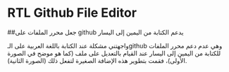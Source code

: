 # RTL Github File Editor
##جعل محرر الملفات على github يدعم الكتابة من اليمين إلى اليسار

واجهتني مشكلة عند الكتابة باللغة العربية على الـgithub وهي عدم دعم محرر الملفات للكتابة من اليمين إلى اليسار عند القيام
بالتعديل على ملف (كما هو موضح في الصورة الأولى)، فقمت بتطوير هذه الإضافة الصغيرة لتفعل ذلك (الصورة الثانية).
